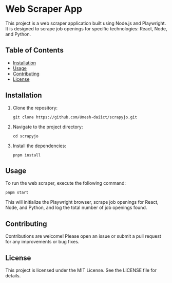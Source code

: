 # Web Scraper App

This project is a web scraper application built using Node.js and Playwright. It is designed to scrape job openings for specific technologies: React, Node, and Python.

## Table of Contents

- [Installation](#installation)
- [Usage](#usage)
- [Contributing](#contributing)
- [License](#license)

## Installation

1. Clone the repository:
   ```
   git clone https://github.com/Umesh-daiict/scrapyjo.git
   ```

2. Navigate to the project directory:
   ```
   cd scrapyjo
   ```

3. Install the dependencies:
   ```
   pnpm install
   ```

## Usage

To run the web scraper, execute the following command:
```
pnpm start
```

This will initialize the Playwright browser, scrape job openings for React, Node, and Python, and log the total number of job openings found.

## Contributing

Contributions are welcome! Please open an issue or submit a pull request for any improvements or bug fixes.

## License

This project is licensed under the MIT License. See the LICENSE file for details.